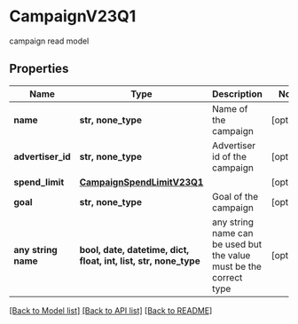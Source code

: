 # CampaignV23Q1

campaign read model

## Properties
Name | Type | Description | Notes
------------ | ------------- | ------------- | -------------
**name** | **str, none_type** | Name of the campaign | [optional] 
**advertiser_id** | **str, none_type** | Advertiser id of the campaign | [optional] 
**spend_limit** | [**CampaignSpendLimitV23Q1**](CampaignSpendLimitV23Q1.md) |  | [optional] 
**goal** | **str, none_type** | Goal of the campaign | [optional] 
**any string name** | **bool, date, datetime, dict, float, int, list, str, none_type** | any string name can be used but the value must be the correct type | [optional]

[[Back to Model list]](../README.md#documentation-for-models) [[Back to API list]](../README.md#documentation-for-api-endpoints) [[Back to README]](../README.md)


